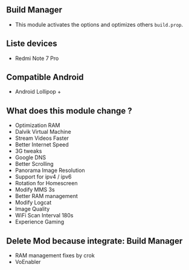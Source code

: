 ## Build Manager
* This module activates the options and optimizes others `build.prop`.

## Liste devices
* Redmi Note 7 Pro

## Compatible Android
* Android Lollipop +

## What does this module change ?
* Optimization RAM
* Dalvik Virtual Machine
* Stream Videos Faster
* Better Internet Speed
* 3G tweaks
* Google DNS
* Better Scrolling
* Panorama Image Resolution
* Support for ipv4 / ipv6
* Rotation for Homescreen
* Modify MMS 3s
* Better RAM management
* Modify Logcat
* Image Quality
* WiFi Scan Interval 180s
* Experience Gaming

## Delete Mod because integrate: Build Manager
* RAM management fixes by crok
* VoEnabler

